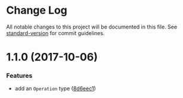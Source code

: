 # Change Log

All notable changes to this project will be documented in this file. See [standard-version](https://github.com/conventional-changelog/standard-version) for commit guidelines.

<a name="1.1.0"></a>
# 1.1.0 (2017-10-06)


### Features

* add an `Operation` type ([8d6eec1](https://github.com/bcoe/google-cloud-container/commit/8d6eec1))
